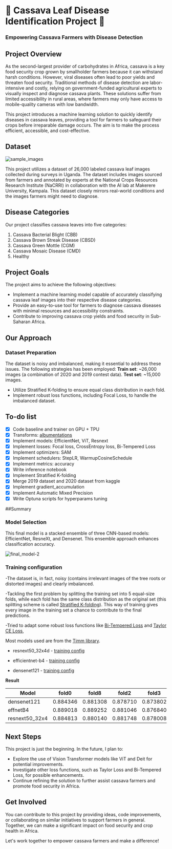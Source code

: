 # 🌿 Cassava Leaf Disease Identification Project 🌿
### Empowering Cassava Farmers with Disease Detection

## Project Overview

As the second-largest provider of carbohydrates in Africa, cassava is a key food security crop grown by smallholder farmers because it can withstand harsh conditions. However, viral diseases often lead to poor yields and threaten food security. Traditional methods of disease detection are labor-intensive and costly, relying on government-funded agricultural experts to visually inspect and diagnose cassava plants. These solutions suffer from limited accessibility in rural areas, where farmers may only have access to mobile-quality cameras with low bandwidth.

This project introduces a machine learning solution to quickly identify diseases in cassava leaves, providing a tool for farmers to safeguard their crops before irreparable damage occurs. The aim is to make the process efficient, accessible, and cost-effective.

## Dataset
![sample_images](https://github.com/hrishikesh829370/Cassava_plant_disease_classifier/assets/131910887/4234d58b-ecaa-4566-9294-26ae1a0c6fbf)

This project utilizes a dataset of 26,000 labeled cassava leaf images collected during surveys in Uganda. The dataset includes images sourced from farmers and annotated by experts at the National Crops Resources Research Institute (NaCRRI) in collaboration with the AI lab at Makerere University, Kampala. This dataset closely mirrors real-world conditions and the images farmers might need to diagnose.


## Disease Categories

Our project classifies cassava leaves into five categories:

1. Cassava Bacterial Blight (CBB)
2. Cassava Brown Streak Disease (CBSD)
3. Cassava Green Mottle (CGM)
4. Cassava Mosaic Disease (CMD)
5. Healthy

## Project Goals

The project aims to achieve the following objectives:

- Implement a machine learning model capable of accurately classifying cassava leaf images into their respective disease categories.
- Provide an easy-to-use tool for farmers to diagnose cassava diseases with minimal resources and accessibility constraints.
- Contribute to improving cassava crop yields and food security in Sub-Saharan Africa.

## Our Approach

### Dataset Preparation

The dataset is noisy and imbalanced, making it essential to address these issues. The following strategies has been employed:
**Train set**: ~26,000 images (a combination of 2020 and 2019 contest data).
**Test set**: ~15,000 images.

- Utilize Stratified K-folding to ensure equal class distribution in each fold.
- Implement robust loss functions, including Focal Loss, to handle the imbalanced dataset.

## To-do list

- [x] Code baseline and trainer on GPU + TPU  
- [x] Transforms: [albumentations](https://github.com/albumentations-team/albumentations)
- [x] Implement models: EfficientNet, ViT, Resnext 
- [x] Implement losses: Focal loss, CrossEntropy loss, Bi-Tempered Loss  
- [x] Implement optimizers: SAM  
- [x] Implement schedulers: StepLR, WarmupCosineSchedule  
- [x] Implement metrics: accuracy
- [x] Write inference notebook  
- [x] Implement Stratified K-folding  
- [x] Merge 2019 dataset and 2020 dataset from kaggle 
- [x] Implement gradient_accumulation   
- [x] Implement Automatic Mixed Precision  
- [x] Write Optuna scripts for hyperparams tuning  

##Summary
### Model Selection

This final model is a stacked ensemble of three CNN-based models: EfficientNet, ResneXt, and Densenet. This ensemble approach enhances classification accuracy.

![final_model-2](https://github.com/hrishikesh829370/Cassava_plant_disease_classifier/assets/131910887/fb4e96d9-a844-4cc4-a2ee-aeb53b323caa)



### Training configuration

-The dataset is, in fact, noisy (contains irrelevant images of the tree roots or distorted images) and clearly imbalanced.  

-Tackling the first problem by splitting the training set into 5 equal-size folds, while each fold has the same class distribution as the original set (this splitting scheme is called [Stratified K-folding](https://scikit-learn.org/stable/modules/generated/sklearn.model_selection.StratifiedKFold.html)). This way of training gives every image in the training set a chance to contribute to the final predictions. 

-Tried to adapt some robust loss functions like [Bi-Tempered Loss](https://ai.googleblog.com/2019/08/bi-tempered-logistic-loss-for-training.html) and [Taylor CE Loss](https://www.ijcai.org/Proceedings/2020/0305.pdf), 


Most models used are from the [Timm library](https://github.com/rwightman/pytorch-image-models).

* resnext50_32x4d - [training config](src/configs/resnext.yaml)

* efficientnet-b4 - [training config](src/configs/effnet.yaml)

* densenet121 - [training config](src/configs/densenet.yaml)

**Result**

| Model          | fold0    | fold8    | fold2    | fold3    | fold4    | CV       | Public | Private |
|----------------|----------|----------|----------|----------|----------|----------|--------|---------|
| densenet121    | 0.884346 | 0.881308 | 0.878710 | 0.873802 | 0.888993 | 0.881431 | 0.889  | **0.887**   |
| effnetB4       | 0.889018 | 0.889252 | 0.881046 | 0.876840 | 0.888525 | 0.884936 | 0.896  | **0.894**   |
| resnext50_32x4 | 0.884813 | 0.880140 | 0.881748 | 0.878008 | 0.892498 | 0.883441 | 0.895  | **0.891**   |



## Next Steps

This project is just the beginning. In the future, I plan to:

- Explore the use of Vision Transformer models like ViT and Deit for potential improvements.
- Investigate other loss functions, such as Taylor Loss and Bi-Tempered Loss, for possible enhancements.
- Continue refining the solution to further assist cassava farmers and promote food security in Africa.

## Get Involved

You can contribute to this project by providing ideas, code improvements, or collaborating on similar initiatives to support farmers in general. Together, we can make a significant impact on food security and crop health in Africa.

Let's work together to empower cassava farmers and make a difference!
